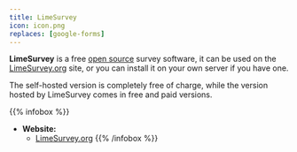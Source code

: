 ```yaml
---
title: LimeSurvey
icon: icon.png
replaces: [google-forms]
---
```


**LimeSurvey** is a free [open source][1] survey software, it can be used on the [LimeSurvey.org][2] site, or you can install it on your own server if you have one.

The self-hosted version is completely free of charge, while the version hosted by LimeSurvey comes in free and paid versions.

{{% infobox %}}
- **Website:** 
    - [LimeSurvey.org](https://limesurvey.org/)
{{% /infobox %}}

[1]: https://web.archive.org/web/20180904102804/https://switching.social/what-is-open-source-software/
[2]: https://limesurvey.org/
